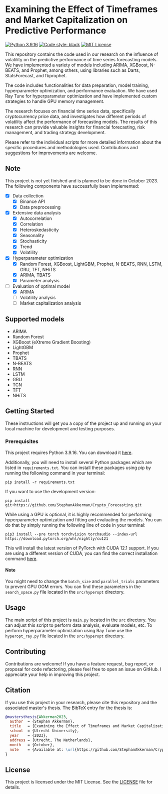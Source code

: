 # Examining the Effect of Timeframes and Market Capitalization on Predictive Performance
[![Python 3.9.16](https://img.shields.io/badge/python-3.9.16-blue.svg)](https://www.python.org/downloads/release/python-3916/)
[![Code style: black](https://img.shields.io/badge/code%20style-black-000000.svg)](https://github.com/psf/black)
[![MIT License](https://img.shields.io/github/license/StephanAkkerman/Crypto_Forecasting.svg?color=brightgreen)](https://opensource.org/licenses/MIT)

This repository contains the code used in our research on the influence of volatility on the predictive performance of time series forecasting models. We have implemented a variety of models including ARIMA, XGBoost, N-BEATS, and Prophet, among others, using libraries such as Darts, StatsForecast, and fbprophet.

The code includes functionalities for data preparation, model training, hyperparameter optimization, and performance evaluation. We have used Ray Tune for hyperparameter optimization and have implemented custom strategies to handle GPU memory management.

The research focuses on financial time series data, specifically cryptocurrency price data, and investigates how different periods of volatility affect the performance of forecasting models. The results of this research can provide valuable insights for financial forecasting, risk management, and trading strategy development.

Please refer to the individual scripts for more detailed information about the specific procedures and methodologies used. Contributions and suggestions for improvements are welcome.

## Note
This project is not yet finished and is planned to be done in October 2023. The following components have successfully been implemented:
- [x] Data collection
  - [x] Binance API
  - [x] Data preprocessing
- [x] Extensive data analysis
  - [x] Autocorrelation
  - [x] Correlation
  - [x] Heteroskedasticity
  - [x] Seasonality
  - [x] Stochasticity
  - [x] Trend
  - [x] Volatility
- [X] Hyperparameter optimization
  - [x] Random Forest, XGBoost, LightGBM, Prophet, N-BEATS, RNN, LSTM, GRU, TFT, NHiTS
  - [X] ARIMA, TBATS
  - [X] Parameter analysis
- [ ] Evaluation of optimal model
  - [x] ARIMA
  - [ ] Volatility analysis
  - [ ] Market capitalization analysis

## Supported models
- ARIMA
- Random Forest
- XGBoost (eXtreme Gradient Boosting)
- LightGBM
- Prophet
- TBATS
- N-BEATS
- RNN
- LSTM
- GRU
- TCN
- TFT
- NHiTS

## Getting Started

These instructions will get you a copy of the project up and running on your local machine for development and testing purposes.

### Prerequisites

This project requires Python 3.9.16. You can download it [here](https://www.python.org/downloads/release/python-3916/). 

Additionally, you will need to install several Python packages which are listed in `requirements.txt`. You can install these packages using pip by running the following command in your terminal:

```
pip install -r requirements.txt
```
If you want to use the development version:
```
pip install git+https://github.com/StephanAkkerman/Crypto_Forecasting.git
```

While using a GPU is optional, it is highly recommended for performing hyperparameter optimization and fitting and evaluating the models. You can do that by simply running the following line of code in your terminal:

``` 
pip3 install --pre torch torchvision torchaudio --index-url https://download.pytorch.org/whl/nightly/cu121
```
This will install the latest version of PyTorch with CUDA 12.1 support. If you are using a different version of CUDA, you can find the correct installation command [here](https://pytorch.org/get-started/locally/).

#### Note
You might need to change the `batch_size` and `parallel_trials` parameters to prevent GPU OOM errors. You can find these parameters in the `search_space.py` file located in the `src/hyperopt` directory.

## Usage

The main script of this project is `main.py` located in the `src` directory. You can adjust this script to perform data analysis, evaluate models, etc. To perform hyperparameter optimization using Ray Tune use the `hyperopt_ray.py` file located in the `src/hyperopt` directory.

## Contributing

Contributions are welcome! If you have a feature request, bug report, or proposal for code refactoring, please feel free to open an issue on GitHub. I appreciate your help in improving this project.

## Citation

If you use this project in your research, please cite this repository and the associated master's thesis. The BibTeX entry for the thesis is:

```bibtex
@mastersthesis{Akkerman2023,
  author  = {Stephan Akkerman},
  title   = {Examining the Effect of Timeframes and Market Capitalization on Predictive Performance},
  school  = {Utrecht University},
  year    = {2023},
  address = {Utrecht, The Netherlands},
  month   = {October},
  note    = {Available at: \url{https://github.com/StephanAkkerman/Crypto_Forecasting}}
}
```

## License

This project is licensed under the MIT License. See the [LICENSE](LICENSE) file for details.
